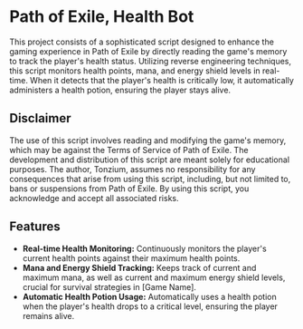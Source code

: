 # Path of Exile, Health Bot
This project consists of a sophisticated script designed to enhance the gaming experience in Path of Exile by directly reading the game's memory to track the player's health status.
Utilizing reverse engineering techniques, this script monitors health points, mana, and energy shield levels in real-time. When it detects that the player's health is critically low,
it automatically administers a health potion, ensuring the player stays alive.

## Disclaimer
The use of this script involves reading and modifying the game's memory, which may be against the Terms of Service of Path of Exile.
The development and distribution of this script are meant solely for educational purposes. The author, Tonzium,
assumes no responsibility for any consequences that arise from using this script, including, but not limited to, bans or suspensions from Path of Exile.
By using this script, you acknowledge and accept all associated risks.

## Features
- **Real-time Health Monitoring:** Continuously monitors the player's current health points against their maximum health points.
- **Mana and Energy Shield Tracking:** Keeps track of current and maximum mana, as well as current and maximum energy shield levels, crucial for survival strategies in [Game Name].
- **Automatic Health Potion Usage:** Automatically uses a health potion when the player's health drops to a critical level, ensuring the player remains alive.

